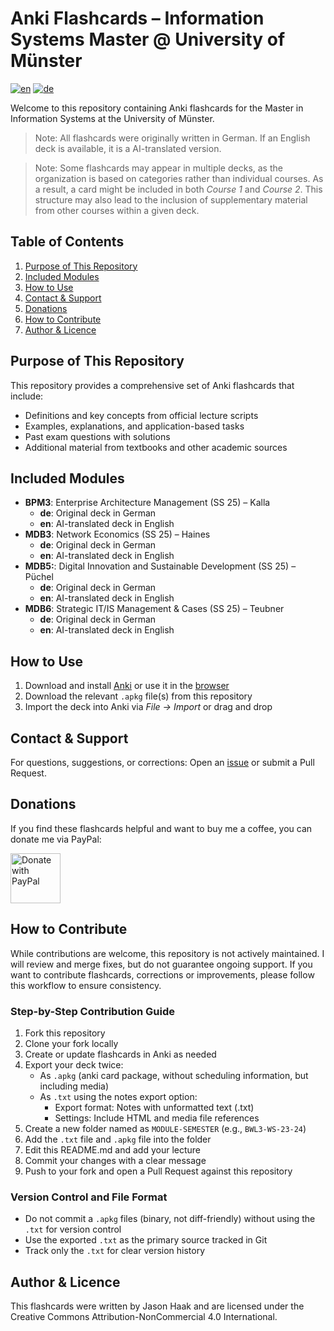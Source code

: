 # Anki Flashcards – Information Systems Master @ University of Münster
[![en](https://img.shields.io/badge/Language-en-green.svg)](https://github.com/jasonhaak/is-uni-muenster-flashcards/blob/main/README.md)
[![de](https://img.shields.io/badge/Language-de-red.svg)](https://github.com/jasonhaak/is-uni-muenster-flashcards/blob/main/README-de.md)

Welcome to this repository containing Anki flashcards for the Master in Information Systems at the University of Münster.

> Note: All flashcards were originally written in German. If an English deck is available, it is a AI-translated version.

> Note: Some flashcards may appear in multiple decks, as the organization is based on categories rather than individual courses. As a result, a card might be included in both _Course 1_ and _Course 2_. This structure may also lead to the inclusion of supplementary material from other courses within a given deck.

## Table of Contents
1. [Purpose of This Repository](#purpose-of-this-repository)
2. [Included Modules](#included-modules)
3. [How to Use](#how-to-use)
4. [Contact & Support](#contact--support)
5. [Donations](#donations)
6. [How to Contribute](#how-to-contribute)
7. [Author & Licence](#author--licence)

## Purpose of This Repository
This repository provides a comprehensive set of Anki flashcards that include:
- Definitions and key concepts from official lecture scripts
- Examples, explanations, and application-based tasks
- Past exam questions with solutions
- Additional material from textbooks and other academic sources

## Included Modules
- **BPM3**: Enterprise Architecture Management (SS 25) – Kalla
	- **de**: Original deck in German
	- **en**: AI-translated deck in English
- **MDB3**: Network Economics (SS 25) – Haines
	- **de**: Original deck in German
	- **en**: AI-translated deck in English
- **MDB5:**: Digital Innovation and Sustainable Development (SS 25) – Püchel
	- **de**: Original deck in German
	- **en**: AI-translated deck in English
- **MDB6**: Strategic IT/IS Management & Cases (SS 25) – Teubner
	- **de**: Original deck in German
	- **en**: AI-translated deck in English

## How to Use
1. Download and install [Anki](https://apps.ankiweb.net/#downloads) or use it in the [browser](https://ankiweb.net/about)
2. Download the relevant `.apkg` file(s) from this repository
3. Import the deck into Anki via *File → Import* or drag and drop

## Contact & Support
For questions, suggestions, or corrections: Open an [issue](https://github.com/jasonhaak/is-uni-muenster-flashcards/issues) or submit a Pull Request.

## Donations
If you find these flashcards helpful and want to buy me a coffee, you can donate me via PayPal:

<a href="https://www.paypal.com/paypalme/jasonhaak01">
  <img src="https://raw.githubusercontent.com/stefan-niedermann/paypal-donate-button/master/paypal-donate-button.png" alt="Donate with PayPal" height="80"/>
</a>

## How to Contribute
While contributions are welcome, this repository is not actively maintained. I will review and merge fixes, but do not guarantee ongoing support. If you want to contribute flashcards, corrections or improvements, please follow this workflow to ensure consistency.

### Step-by-Step Contribution Guide
1. Fork this repository
2. Clone your fork locally
3. Create or update flashcards in Anki as needed
4. Export your deck twice:
   - As `.apkg` (anki card package, without scheduling information, but including media)
   - As `.txt` using the notes export option:
     - Export format: Notes with unformatted text (.txt)
     - Settings: Include HTML and media file references
5. Create a new folder named as `MODULE-SEMESTER` (e.g., `BWL3-WS-23-24`)
6. Add the `.txt` file and `.apkg` file into the folder
7. Edit this README.md and add your lecture
8. Commit your changes with a clear message
9. Push to your fork and open a Pull Request against this repository

### Version Control and File Format
- Do not commit a `.apkg` files (binary, not diff-friendly) without using the `.txt` for version control
- Use the exported `.txt` as the primary source tracked in Git
- Track only the `.txt` for clear version history

## Author & Licence
This flashcards were written by Jason Haak and are licensed under the Creative Commons Attribution-NonCommercial 4.0 International.
